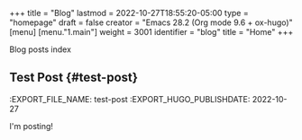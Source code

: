 +++
title = "Blog"
lastmod = 2022-10-27T18:55:20-05:00
type = "homepage"
draft = false
creator = "Emacs 28.2 (Org mode 9.6 + ox-hugo)"
[menu]
  [menu."1.main"]
    weight = 3001
    identifier = "blog"
    title = "Home"
+++

Blog posts index


## Test Post {#test-post}

:EXPORT_FILE_NAME: test-post
:EXPORT_HUGO_PUBLISHDATE: 2022-10-27

I'm posting!
